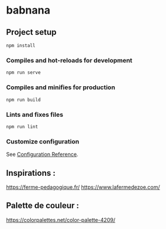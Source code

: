 # babnana

## Project setup
```
npm install
```

### Compiles and hot-reloads for development
```
npm run serve
```

### Compiles and minifies for production
```
npm run build
```

### Lints and fixes files
```
npm run lint
```

### Customize configuration
See [Configuration Reference](https://cli.vuejs.org/config/).


## Inspirations : 

https://ferme-pedagogique.fr/
https://www.lafermedezoe.com/

## Palette de couleur : 

https://colorpalettes.net/color-palette-4209/